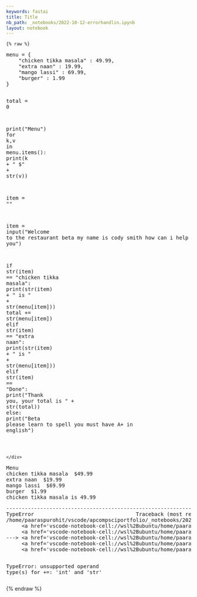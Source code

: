 ```yaml
---
keywords: fastai
title: Title
nb_path: _notebooks/2022-10-12-errorhandlin.ipynb
layout: notebook
---
```


<!--
#################################################
### THIS FILE WAS AUTOGENERATED! DO NOT EDIT! ###
#################################################
# file to edit: _notebooks/2022-10-12-errorhandlin.ipynb
-->

<div class="container" id="notebook-container">
        
    {% raw %}
    
<div class="cell border-box-sizing code_cell rendered">
<div class="input">

<div class="inner_cell">
    <div class="input_area">
<div class=" highlight hl-ipython3"><pre><span></span><span class="n">menu</span> <span class="o">=</span> <span class="p">{</span>
    <span class="s2">&quot;chicken tikka masala&quot;</span> <span class="p">:</span> <span class="mf">49.99</span><span class="p">,</span>
    <span class="s2">&quot;extra naan&quot;</span> <span class="p">:</span> <span class="mf">19.99</span><span class="p">,</span>
    <span class="s2">&quot;mango lassi&quot;</span> <span class="p">:</span> <span class="mf">69.99</span><span class="p">,</span>
    <span class="s2">&quot;burger&quot;</span> <span class="p">:</span> <span class="mf">1.99</span>
<span class="p">}</span>

<span class="n">total</span> <span class="o">=</span> <span class="mi">0</span>

<span class="nb">print</span><span class="p">(</span><span class="s2">&quot;Menu&quot;</span><span class="p">)</span>
<span class="k">for</span> <span class="n">k</span><span class="p">,</span><span class="n">v</span> <span class="ow">in</span> <span class="n">menu</span><span class="o">.</span><span class="n">items</span><span class="p">():</span>
    <span class="nb">print</span><span class="p">(</span><span class="n">k</span> <span class="o">+</span> <span class="s2">&quot;  $&quot;</span> <span class="o">+</span> <span class="nb">str</span><span class="p">(</span><span class="n">v</span><span class="p">))</span>

<span class="n">item</span> <span class="o">=</span> <span class="s2">&quot;&quot;</span>

<span class="n">item</span> <span class="o">=</span> <span class="nb">input</span><span class="p">(</span><span class="s2">&quot;Welcome to the restaurant beta my name is cody smith how can i help you&quot;</span><span class="p">)</span>

<span class="k">if</span> <span class="nb">str</span><span class="p">(</span><span class="n">item</span><span class="p">)</span> <span class="o">==</span> <span class="s2">&quot;chicken tikka masala&quot;</span><span class="p">:</span>
    <span class="nb">print</span><span class="p">(</span><span class="nb">str</span><span class="p">(</span><span class="n">item</span><span class="p">)</span> <span class="o">+</span> <span class="s2">&quot; is &quot;</span> <span class="o">+</span> <span class="nb">str</span><span class="p">(</span><span class="n">menu</span><span class="p">[</span><span class="n">item</span><span class="p">]))</span>
    <span class="n">total</span> <span class="o">+=</span> <span class="nb">str</span><span class="p">(</span><span class="n">menu</span><span class="p">[</span><span class="n">item</span><span class="p">])</span>
<span class="k">elif</span> <span class="nb">str</span><span class="p">(</span><span class="n">item</span><span class="p">)</span> <span class="o">==</span> <span class="s2">&quot;extra naan&quot;</span><span class="p">:</span>
    <span class="nb">print</span><span class="p">(</span><span class="nb">str</span><span class="p">(</span><span class="n">item</span><span class="p">)</span> <span class="o">+</span> <span class="s2">&quot; is &quot;</span> <span class="o">+</span> <span class="nb">str</span><span class="p">(</span><span class="n">menu</span><span class="p">[</span><span class="n">item</span><span class="p">]))</span>
<span class="k">elif</span> <span class="nb">str</span><span class="p">(</span><span class="n">item</span><span class="p">)</span> <span class="o">==</span> <span class="s2">&quot;Done&quot;</span><span class="p">:</span>
    <span class="nb">print</span><span class="p">(</span><span class="s2">&quot;Thank you, your total is &quot;</span> <span class="o">+</span> <span class="nb">str</span><span class="p">(</span><span class="n">total</span><span class="p">))</span>
<span class="k">else</span><span class="p">:</span>
    <span class="nb">print</span><span class="p">(</span><span class="s2">&quot;Beta please learn to spell you must have A+ in english&quot;</span><span class="p">)</span>
    
    
</pre></div>

    </div>
</div>
</div>

<div class="output_wrapper">
<div class="output">

<div class="output_area">

<div class="output_subarea output_stream output_stdout output_text">
<pre>Menu
chicken tikka masala  $49.99
extra naan  $19.99
mango lassi  $69.99
burger  $1.99
chicken tikka masala is 49.99
</pre>
</div>
</div>

<div class="output_area">

<div class="output_subarea output_text output_error">
<pre>
<span class="ansi-red-fg">---------------------------------------------------------------------------</span>
<span class="ansi-red-fg">TypeError</span>                                 Traceback (most recent call last)
<span class="ansi-green-intense-fg ansi-bold">/home/paaraspurohit/vscode/apcompsciportfolio/_notebooks/2022-10-12-errorhandlin.ipynb Cell 1</span> in <span class="ansi-cyan-fg">&lt;cell line: 18&gt;</span><span class="ansi-blue-fg">()</span>
<span class="ansi-green-intense-fg ansi-bold">     &lt;a href=&#39;vscode-notebook-cell://wsl%2Bubuntu/home/paaraspurohit/vscode/apcompsciportfolio/_notebooks/2022-10-12-errorhandlin.ipynb#W0sdnNjb2RlLXJlbW90ZQ%3D%3D?line=17&#39;&gt;18&lt;/a&gt;</span> if str(item) == &#34;chicken tikka masala&#34;:
<span class="ansi-green-intense-fg ansi-bold">     &lt;a href=&#39;vscode-notebook-cell://wsl%2Bubuntu/home/paaraspurohit/vscode/apcompsciportfolio/_notebooks/2022-10-12-errorhandlin.ipynb#W0sdnNjb2RlLXJlbW90ZQ%3D%3D?line=18&#39;&gt;19&lt;/a&gt;</span>     print(str(item) + &#34; is &#34; + str(menu[item]))
<span class="ansi-green-fg">---&gt; &lt;a href=&#39;vscode-notebook-cell://wsl%2Bubuntu/home/paaraspurohit/vscode/apcompsciportfolio/_notebooks/2022-10-12-errorhandlin.ipynb#W0sdnNjb2RlLXJlbW90ZQ%3D%3D?line=19&#39;&gt;20&lt;/a&gt;</span>     total += str(menu[item])
<span class="ansi-green-intense-fg ansi-bold">     &lt;a href=&#39;vscode-notebook-cell://wsl%2Bubuntu/home/paaraspurohit/vscode/apcompsciportfolio/_notebooks/2022-10-12-errorhandlin.ipynb#W0sdnNjb2RlLXJlbW90ZQ%3D%3D?line=20&#39;&gt;21&lt;/a&gt;</span> elif str(item) == &#34;extra naan&#34;:
<span class="ansi-green-intense-fg ansi-bold">     &lt;a href=&#39;vscode-notebook-cell://wsl%2Bubuntu/home/paaraspurohit/vscode/apcompsciportfolio/_notebooks/2022-10-12-errorhandlin.ipynb#W0sdnNjb2RlLXJlbW90ZQ%3D%3D?line=21&#39;&gt;22&lt;/a&gt;</span>     print(str(item) + &#34; is &#34; + str(menu[item]))

<span class="ansi-red-fg">TypeError</span>: unsupported operand type(s) for +=: &#39;int&#39; and &#39;str&#39;</pre>
</div>
</div>

</div>
</div>

</div>
    {% endraw %}

</div>
 

